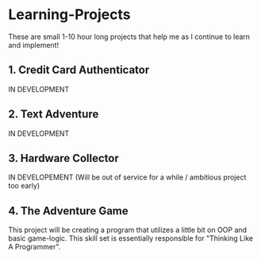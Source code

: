 # Learning-Projects
These are small 1-10 hour long projects that help me as I continue to learn and implement!

## 1. Credit Card Authenticator
IN DEVELOPMENT

## 2. Text Adventure
IN DEVELOPMENT

## 3. Hardware Collector
IN DEVELOPEMENT (Will be out of service for a while / ambitious project too early)

## 4. The Adventure Game
This project will be creating a program that utilizes a little bit on OOP and basic game-logic. This 
skill set is essentially responsible for "Thinking Like A Programmer".
